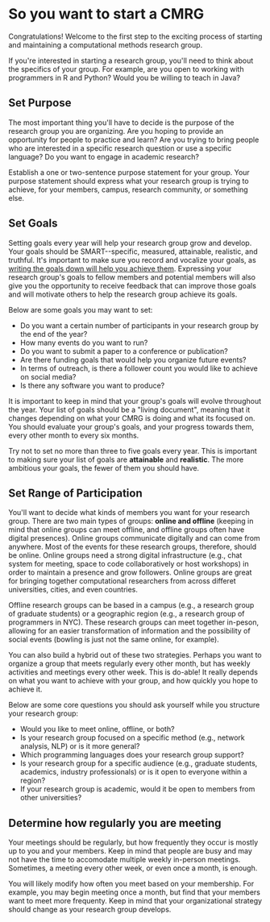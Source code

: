 # So you want to start a CMRG

Congratulations! Welcome to the first step to the exciting process of starting and maintaining a computational methods research group.

If you're interested in starting a research group, you'll need to think about the specifics of your group. For example, are you open to working with programmers in R and Python? Would you be willing to teach in Java? 

## Set Purpose
The most important thing you'll have to decide is the purpose of the research group you are organizing. Are you hoping to provide an opportunity for people to practice and learn? Are you trying to bring people who are interested in a specific research question or use a specific language? Do you want to engage in academic research?

Establish a one or two-sentence purpose statement for your group. Your purpose statement should express what your research group is trying to achieve, for your members, campus, research community, or something else.

## Set Goals
Setting goals every year will help your research group grow and develop. Your goals should be SMART--specific, measured, attainable, realistic, and truthful. It's important to make sure you record and vocalize your goals, as [writing the goals down will help you achieve them](https://www.psychologytoday.com/us/blog/the-moment-youth/201803/goal-setting-is-linked-higher-achievement). Expressing your research group's goals to fellow members and potential members will also give you the opportunity to receive feedback that can improve those goals and will motivate others to help the research group achieve its goals.

Below are some goals you may want to set:
* Do you want a certain number of participants in your research group by the end of the year?
* How many events do you want to run? 
* Do you want to submit a paper to a conference or publication?
* Are there funding goals that would help you organize future events?
* In terms of outreach, is there a follower count you would like to achieve on social media?
* Is there any software you want to produce? 

It is important to keep in mind that your  group's goals will evolve throughout the year. Your list of goals should be a "living document", meaning that it changes depending on what your CMRG is doing and what its focused on. You should evaluate your group's goals, and your progress towards them, every other month to every six months.

Try not to set no more than three to five goals every year. This is important to making sure your list of goals are **attainable** and **realistic**. The more ambitious your goals, the fewer of them you should have.

## Set Range of Participation
You'll want to decide what kinds of members you want for your research group. There are two main types of groups: **online and offline** (keeping in mind that online groups can meet offline, and offline groups often have digital presences). Online groups communicate digitally and can come from anywhere. Most of the events for these research groups, therefore, should be online. Online groups need a strong digital infrastructure (e.g., chat system for meeting, space to code collaboratively or host workshops) in order to maintain a presence and grow followers. Online groups are great for bringing together computational researchers from across differet universities, cities, and even countries. 

Offline research groups can be based in a campus (e.g., a research group of graduate students) or a geographic region (e.g., a research group of programmers in NYC). These research groups can meet together in-peson, allowing for an easier transformation of information and the possibility of social events (bowling is just not the same online, for example). 

You can also build a hybrid out of these two strategies. Perhaps you want to organize a group that meets regularly every other month, but has weekly activities and meetings every other week. This is do-able! It really depends on what you want to achieve with your group, and how quickly you hope to achieve it. 

Below are some core questions you should ask yourself while you structure your research group:
* Would you like to meet online, offline, or both?
* Is your research group focused on a specific method (e.g., network analysis, NLP) or is it more general?
* Which programming languages does your research group support?
* Is your research group for a specific audience (e.g., graduate students, academics, industry professionals) or is it open to everyone within a region?
* If your research group is academic, would it be open to members from other universities?

## Determine how regularly you are meeting
Your meetings should be regularly, but how frequently they occur is mostly up to you and your members. Keep in mind that people are busy and may not have the time to accomodate multiple weekly in-person meetings. Sometimes, a meeting every other week, or even once a month, is enough. 

You will likely modify how often you meet based on your membership. For example, you may begin meeting once a month, but find that your members want to meet more frequenty. Keep in mind that your organizational strategy should change as your research group develops. 

